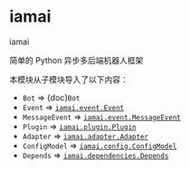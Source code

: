 # iamai

iamai

简单的 Python 异步多后端机器人框架

本模块从子模块导入了以下内容：
- `Bot` => {doc}`Bot`
- `Event` => [`iamai.event.Event`](./event#Event)
- `MessageEvent` => [`iamai.event.MessageEvent`](./event#MessageEvent)
- `Plugin` => [`iamai.plugin.Plugin`](./plugin#Plugin)
- `Adapter` => [`iamai.adapter.Adapter`](./adapter/#Adapter)
- `ConfigModel` => [`iamai.config.ConfigModel`](./config#ConfigModel)
- `Depends` => [`iamai.dependencies.Depends`](./dependencies#Depends)

